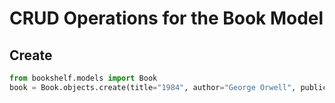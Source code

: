 # CRUD Operations for the Book Model

## Create
```python
from bookshelf.models import Book
book = Book.objects.create(title="1984", author="George Orwell", publication_year=1949)